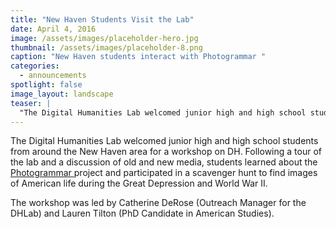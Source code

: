 ```yaml
---
title: "New Haven Students Visit the Lab"
date: April 4, 2016
image: /assets/images/placeholder-hero.jpg
thumbnail: /assets/images/placeholder-8.png
caption: "New Haven students interact with Photogrammar "
categories: 
  - announcements
spotlight: false 
image_layout: landscape
teaser: |
  "The Digital Humanities Lab welcomed junior high and high school students from around the New Haven area for a workshop on DH. Following a tour of the lab and a discussion of old and new media,..."
---
```


The Digital Humanities Lab welcomed junior high and high school students from around the New Haven area for a workshop on DH. Following a tour of the lab and a discussion of old and new media, students learned about the <a href="http://photogrammar.yale.edu/" target="_blank"> Photogrammar </a> project and participated in a scavenger hunt to find images of American life during the Great Depression and World War II.
  
The workshop was led by Catherine DeRose (Outreach Manager for the DHLab) and Lauren Tilton (PhD Candidate in American Studies).
